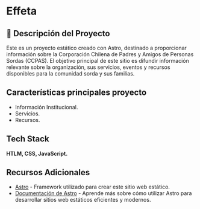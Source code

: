 
# Effeta


## 🚀 Descripción del Proyecto

Este es un proyecto estático creado con Astro, destinado a proporcionar información sobre la Corporación Chilena de Padres y Amigos de Personas Sordas (CCPAS). El objetivo principal de este sitio es difundir información relevante sobre la organización, sus servicios, eventos y recursos disponibles para la comunidad sorda y sus familias.


## Características principales proyecto

 - Información Institucional.
 - Servicios.
 - Recursos.


## Tech Stack

**HTLM, CSS, JavaScript.**

## Recursos Adicionales

- [Astro](https://astro.build) - Framework utilizado para crear este sitio web estático.
- [Documentación de Astro](https://docs.astro.build) - Aprende más sobre cómo utilizar Astro para desarrollar sitios web estáticos eficientes y modernos.
